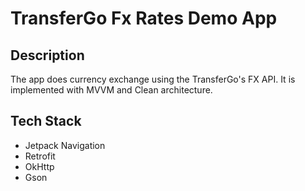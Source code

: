 # TransferGo Fx Rates Demo App

## Description

The app does currency exchange using the TransferGo's FX API. It is implemented with MVVM and Clean architecture.

## Tech Stack

- Jetpack Navigation
- Retrofit
- OkHttp
- Gson